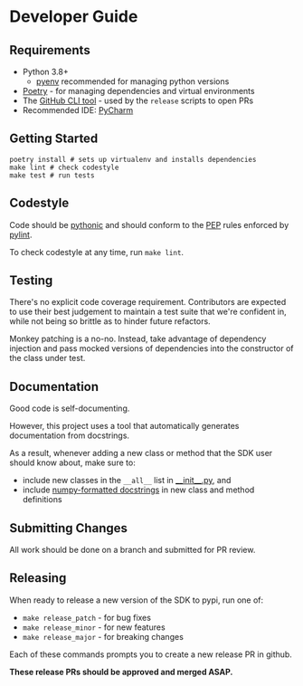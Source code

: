 # Developer Guide

## Requirements
* Python 3.8+
  * [pyenv](https://github.com/pyenv/pyenv#installation) recommended for managing python versions
* [Poetry](https://python-poetry.org/docs/) - for managing dependencies and virtual environments
* The [GitHub CLI tool](https://cli.github.com/) - used by the `release` scripts to open PRs
* Recommended IDE: [PyCharm](https://www.jetbrains.com/pycharm/download/)

## Getting Started
```shell
poetry install # sets up virtualenv and installs dependencies
make lint # check codestyle
make test # run tests
```

## Codestyle
Code should be [pythonic](https://docs.python-guide.org/writing/style/) and should conform to the
[PEP](https://peps.python.org/pep-0008/) rules enforced by
[pylint](https://pypi.org/project/pylint/).

To check codestyle at any time, run `make lint`.

## Testing
There's no explicit code coverage requirement. Contributors are expected to use their best judgement to maintain a test
suite that we're confident in, while not being so brittle as to hinder future refactors.

Monkey patching is a no-no. Instead, take advantage of dependency injection and pass mocked versions of dependencies
into the constructor of the class under test.

## Documentation
Good code is self-documenting.

However, this project uses a tool that automatically generates documentation from
docstrings.

As a result, whenever adding a new class or method that the SDK user should know about, make sure to:
* include new classes in the `__all__` list in [\_\_init\_\_.py](../../tastytrade_sdk/__init__.py), and
* include [numpy-formatted docstrings](https://numpydoc.readthedocs.io/en/latest/format.html) in new class and method
  definitions

## Submitting Changes
All work should be done on a branch and submitted for PR review.

## Releasing
When ready to release a new version of the SDK to pypi, run one of:
* `make release_patch` - for bug fixes
* `make release_minor` - for new features
* `make release_major` - for breaking changes

Each of these commands prompts you to create a new release PR in github.

**These release PRs should be approved and merged ASAP.**